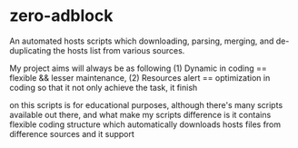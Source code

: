 zero-adblock
============

An automated hosts scripts which downloading, parsing, merging, and de-duplicating the hosts list from various sources.

My project aims will always be as following
(1) Dynamic in coding == flexible && lesser maintenance,
(2) Resources alert == optimization in coding so that it not only achieve the task, it finish



on this scripts is for educational purposes, although there's many scripts available out there, and what make my scripts difference is it contains flexible coding structure which automatically downloads hosts files from difference sources and it support 
